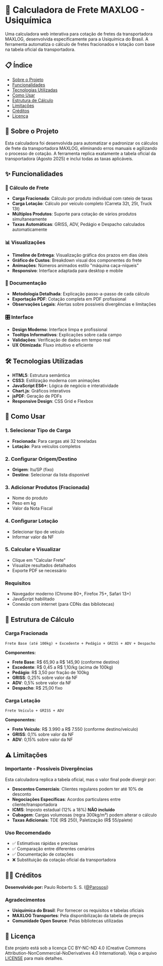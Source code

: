 # 🚛 Calculadora de Frete MAXLOG - Usiquímica

Uma calculadora web interativa para cotação de fretes da transportadora MAXLOG, desenvolvida especificamente para a Usiquímica do Brasil. A ferramenta automatiza o cálculo de fretes fracionados e lotação com base na tabela oficial da transportadora.

## 📋 Índice

- [Sobre o Projeto](#sobre-o-projeto)
- [Funcionalidades](#funcionalidades)
- [Tecnologias Utilizadas](#tecnologias-utilizadas)
- [Como Usar](#como-usar)
- [Estrutura de Cálculo](#estrutura-de-cálculo)
- [Limitações](#limitações)
- [Créditos](#créditos)
- [Licença](#licença)

## 🎯 Sobre o Projeto

Esta calculadora foi desenvolvida para automatizar e padronizar os cálculos de frete da transportadora MAXLOG, eliminando erros manuais e agilizando o processo de cotação. A ferramenta replica exatamente a tabela oficial da transportadora (Agosto 2025) e inclui todas as taxas aplicáveis.

## ✨ Funcionalidades

### 🧮 Cálculo de Frete
- **Carga Fracionada**: Cálculo por produto individual com rateio de taxas
- **Carga Lotação**: Cálculo por veículo completo (Carreta 32t, 25t, Truck 13t)
- **Múltiplos Produtos**: Suporte para cotação de vários produtos simultaneamente
- **Taxas Automáticas**: GRISS, ADV, Pedágio e Despacho calculados automaticamente

### 📊 Visualizações
- **Timeline de Entrega**: Visualização gráfica dos prazos em dias úteis
- **Gráfico de Custos**: Breakdown visual dos componentes do frete
- **Animações**: Números animados estilo "máquina caça-níqueis"
- **Responsivo**: Interface adaptada para desktop e mobile

### 📄 Documentação
- **Metodologia Detalhada**: Explicação passo-a-passo de cada cálculo
- **Exportação PDF**: Cotação completa em PDF profissional
- **Observações Legais**: Alertas sobre possíveis divergências e limitações

### 🎛️ Interface
- **Design Moderno**: Interface limpa e profissional
- **Tooltips Informativos**: Explicações sobre cada campo
- **Validações**: Verificação de dados em tempo real
- **UX Otimizada**: Fluxo intuitivo e eficiente

## 🛠 Tecnologias Utilizadas

- **HTML5**: Estrutura semântica
- **CSS3**: Estilização moderna com animações
- **JavaScript ES6+**: Lógica de negócio e interatividade
- **Chart.js**: Gráficos interativos
- **jsPDF**: Geração de PDFs
- **Responsive Design**: CSS Grid e Flexbox

## 🚀 Como Usar

### 1. Selecionar Tipo de Carga
- **Fracionada**: Para cargas até 32 toneladas
- **Lotação**: Para veículos completos

### 2. Configurar Origem/Destino
- **Origem**: Itu/SP (fixo)
- **Destino**: Selecionar da lista disponível

### 3. Adicionar Produtos (Fracionada)
- Nome do produto
- Peso em kg
- Valor da Nota Fiscal

### 4. Configurar Lotação
- Selecionar tipo de veículo
- Informar valor da NF

### 5. Calcular e Visualizar
- Clique em "Calcular Frete"
- Visualize resultados detalhados
- Exporte PDF se necessário

### Requisitos
- Navegador moderno (Chrome 80+, Firefox 75+, Safari 13+)
- JavaScript habilitado
- Conexão com internet (para CDNs das bibliotecas)

## 📐 Estrutura de Cálculo

### Carga Fracionada
```
Frete Base (até 100kg) + Excedente + Pedágio + GRISS + ADV + Despacho
```

**Componentes:**
- **Frete Base**: R$ 65,90 a R$ 145,90 (conforme destino)
- **Excedente**: R$ 0,45 a R$ 1,10/kg (acima de 100kg)
- **Pedágio**: R$ 3,50 por fração de 100kg
- **GRISS**: 0,25% sobre valor da NF
- **ADV**: 0,5% sobre valor da NF  
- **Despacho**: R$ 25,00 fixo

### Carga Lotação
```
Frete Veículo + GRISS + ADV
```

**Componentes:**
- **Frete Veículo**: R$ 3.990 a R$ 7.550 (conforme destino/veículo)
- **GRISS**: 0,1% sobre valor da NF
- **ADV**: 0,15% sobre valor da NF

## ⚠️ Limitações

### Importante - Possíveis Divergências
Esta calculadora replica a tabela oficial, mas o valor final pode divergir por:

- **Descontos Comerciais**: Clientes regulares podem ter até 10% de desconto
- **Negociações Específicas**: Acordos particulares entre cliente/transportadora
- **ICMS**: Imposto estadual (12% a 18%) **NÃO incluído**
- **Cubagem**: Cargas volumosas (regra 300kg/m³) podem alterar o cálculo
- **Taxas Adicionais**: TDE (R$ 250), Paletização (R$ 55/palete)

### Uso Recomendado
- ✅ Estimativas rápidas e precisas
- ✅ Comparação entre diferentes cenários
- ✅ Documentação de cotações
- ❌ Substituição da cotação oficial da transportadora

## 👨‍💻 Créditos

**Desenvolvido por:** Paulo Roberto S. S. ([@Parososi](https://github.com/parososi))

### Agradecimentos
- **Usiquímica do Brasil**: Por fornecer os requisitos e tabelas oficiais
- **MAXLOG Transportes**: Pela disponibilização da tabela de preços
- **Comunidade Open Source**: Pelas bibliotecas utilizadas

## 📄 Licença

Este projeto está sob a licença CC BY-NC-ND 4.0 (Creative Commons Attribution-NonCommercial-NoDerivatives 4.0 International). Veja o arquivo [LICENSE](LICENSE) para mais detalhes.
